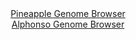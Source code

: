 <div id="Pineapple_Genome_Browser" align="center">
  <a href="https://igv.org/app/?sessionURL=blob:zZNdb9owFIb_i6VWm2QSJwFCIlVTCvSDlrLCgK5VFTmOE0wTO9gGCoj_Phdt2s0qlYtNkyzZPjr2ec_rxzuwolIxwUEIXMtpWI4DIFAzsR7hsiroHS6pAmGGC0UhkDSjknJCQbgDGVYaj4e35uRM60qFts10VSsxz4WlPAuXeCs4XiuLiNJui6LAiZBYC6nsc4lXwmb5qramCa4qy9T2rIadYo1tXFQzwZWwK8rzeG3ui3.F4pxyUdK4XBaaHQTERo_RmFoZ_hJNRxEhVKkburlOz6Kb62jidcePl83243hwNR03p6cjlnOsl5Ke9U7c8xP3Yn5l5rzfGTmB7rGbTZ8szt1hNii6J17ntPtaMUnVmeM7La_ecr03exhP6ev_1LkZ7Mjuh3JNdGsyaG1JbzHJ5vOcYT96GJDB_R_7dsEegkKQpaEBkJn0QwdBDzVhw23W3pZOCyIUGHekYCB8eoZAS0xeTPrTDuhNZZgBii6WB3wgEDKlEoS1ACHfCQK3UffrKAicPdyBpSz.nrUX42HgIzdy3WacsUIboNNY8UpZmHNrRTIr3x7pJco7bDxf3OvhwoseSvR92nv96r0sfJ.84yUEpvTh.UyjH1H0T6j7iBBLJ8eitkzo_PIlGVbdzHy1Qf_bw2zTG7Xv5LxK..8adJw5mZAl1ibfRMz2J28rLBnm2gRWTLGEFUxvpsZHsQahY_4ygoCIQhgOgcyTTwgi6DTQ5994evvn_Q8-">Pineapple Genome Browser</a>
</div>
<div id="Alphonso_Genome_Browser" align="center">
  <a href="https://igv.org/app/?sessionURL=blob:zZRda9swFIb_i6BlA8eWLX_EhjCStM3ajq6r64a2FCPbsqPWljxJdpKG_PcpYWM3HTQXGwNdSIcjnfe8eqQN6ImQlDMQAce0PdO2gQHkgi9j3LQ1ucINkSAqcS2JAQQpiSAsJyDagBJLhZObL3rnQqlWRpZFVTtoMKu4KZGJG_zKGV5KM.eNNeV1jTMusOJCWhOBe27Rqh8sSYbb1tS1kelZBVbYwnW74ExyqyWsSpf6vPRXKK0I4w1Jm65WdC8g1Xq0xsIs8afxPB7nOZHykqzPi9H48nx8h06Th5k_fUi.fp4n_vw4phXDqhNkpNwVD_A3GZ.d9KfT89uQeMnF1e0ic4ZH6OT4dNVSQeTIDuwhcofIC7UxlBVk9T_1rAc9sO_lunaOnImMPdTPip6ePGcxfpjQ66xl7lud.xBsDVDzvNMkgHwhgsiGBoK.4Tn.YDe1hwaEO38EpyB6fDKAEjh_0emPG6DWreYFSPK926NjAC4KIkA0CCEM7DB0PDdwYRjaW2MDOlH_PXPPkpswgM7Ycfy0pLXSMBepZK00MWNmn5dm9Xqgm_J50sXzlRe8ZMid5sNmduu7L95z2FV_8NIAuvT.AnWj71H0T7h7jxBTZYfCdndxNbx2IZkcOWer5P7Gd_ls1iMR03v05jPzd__PYeaUXDRY6Xwd0cufvPVYUMyUDvRU0ozWVK3n2ke.BJHtII0tyHnNNYdAVNkHaEDD9uDH33ii7dP2Bw--">Alphonso Genome Browser</a>
</div>


